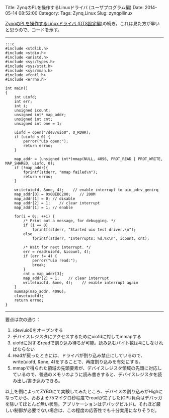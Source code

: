 Title: ZynqのPLを操作するLinuxドライバ (ユーザプログラム編)
Date: 2014-05-14 08:52:00
Category: 
Tags: Zynq,Linux
Slug: zynqpllinux

[ZynqのPLを操作するLinuxドライバ (DTS設定編)]({filename}./zynqpllinux-dts.md)の続き。これは見た方が早いと思うので、コードを示す。

-----------------------------------------------

    :::c
    #include <stdlib.h>
    #include <stdio.h>
    #include <unistd.h>
    #include <sys/types.h>
    #include <sys/stat.h>
    #include <sys/mman.h>
    #include <fcntl.h>
    #include <errno.h>
    
    int main()
    {
        int uiofd;
        int err;
        int i;
        unsigned icount;
        unsigned int* map_addr;
        unsigned int cnt;
        unsigned int one = 1;
    
        uiofd = open("/dev/uio0", O_RDWR);
        if (uiofd < 0) {
            perror("uio open:");
            return errno;
        }
    
        map_addr = (unsigned int*)mmap(NULL, 4096, PROT_READ | PROT_WRITE, MAP_SHARED, uiofd, 0);
        if (!map_addr){
            fprintf(stderr, "mmap failed\n");
            return errno;
        }
    
        write(uiofd, &one, 4);    // enable interrupt to uio_pdrv_genirq
        map_addr[0] = 0x0BEBC200;    // 200M
        map_addr[1] = 0; // disable
        map_addr[2] = 1;    // clear interrupt
        map_addr[1] = 1; // enable
    
        for(i = 0;; ++i) {
            /* Print out a message, for debugging. */
            if (i == 0)
                fprintf(stderr, "Started uio test driver.\n");
            else
                fprintf(stderr, "Interrupts: %d,%x\n", icount, cnt);
    
            /* Wait for next interrupt. */
            err = read(uiofd, &icount, 4);
            if (err != 4) {
                perror("uio read:");
                break;
            }
            cnt = map_addr[3];
            map_addr[2] = 1;    // clear interrupt
            write(uiofd, &one, 4);    // enable interrupt again
        }
        munmap(map_addr, 4096);
        close(uiofd);
        return errno;
    }

-----------------------------------------

要点は次の通り：

1. /dev/uio0をオープンする
2. デバイスレジスタにアクセスするためにuiofdに対してmmapする
3. uiofdに対するreadで割り込み待ちが可能。読み込むバイト数は4にしなければならない
4. readが戻ったときには、ドライバが割り込み禁止にしているので、write(uiofd, &one, 4)をすることで、再度割り込みを有効にする。
5. mmapで得られた領域の先頭要素が、デバイスレジスタ領域の先頭に対応しているので、普通のメモリのように読み書きすると、デバイスレジスタを読み出し/書き込みできる。

以上を例によってZYBOにて実験してみたところ、デバイスの割り込みがHighになってから、おおよそ75マイクロ秒程度でreadが完了した(CPU負荷はデバッガを除いてほとんど無い状態。アプリケーションはデバッグビルド)。それほど厳しい制御が必要でない場合は、この程度の応答性でも十分実用になりそうだ。
